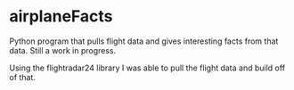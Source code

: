 # airplaneFacts
Python program that pulls flight data and gives interesting facts from that data. Still a work in progress.

Using the flightradar24 library I was able to pull the flight data and build off of that.
